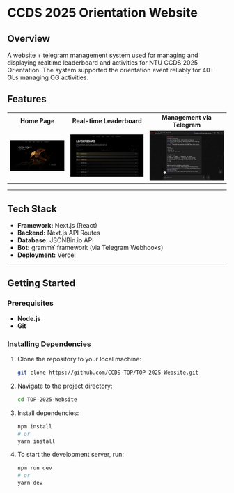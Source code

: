 # CCDS 2025 Orientation Website

## Overview
A website + telegram management system used for managing and displaying realtime leaderboard and activities for NTU CCDS 2025 Orientation. The system supported the orientation event reliably for 40+ GLs managing OG activities.

## Features

<table>
<tr>
<td align="center"><strong>Home Page</strong></td>
<td align="center"><strong>Real-time Leaderboard</strong></td>
<td align="center"><strong>Management via Telegram</strong></td>
</tr>
<tr>
<td><img src="./.github/images/homepage.png" alt="Homepage UI interface"></td>
<td><img src="./.github/images/leaderboard.png" alt="Live leaderboard updates"></td>
<td><img src="./.github/images/telegram-bot.png" alt="GL using bot commands to update scores"></td>
</tr>
</table>

---

## Tech Stack

- **Framework:** Next.js (React)
- **Backend:** Next.js API Routes
- **Database:** JSONBin.io API
- **Bot:** grammY framework (via Telegram Webhooks)
- **Deployment:** Vercel

---

## Getting Started

### Prerequisites
- **Node.js** 
- **Git** 

### Installing Dependencies

1. Clone the repository to your local machine:

   ```bash
   git clone https://github.com/CCDS-TOP/TOP-2025-Website.git
   ```

2. Navigate to the project directory:

   ```bash
   cd TOP-2025-Website
   ```

3. Install dependencies:

   ```bash
   npm install
   # or
   yarn install
   ```

4. To start the development server, run:
    ```bash
    npm run dev
    # or
    yarn dev
    ```